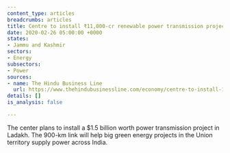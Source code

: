 ```yaml
---
content_type: articles
breadcrumbs: articles
title: Centre to install ₹11,000-cr renewable power transmission project in Ladakh
date: 2020-02-26 05:00:00 +0000
states:
- Jammu and Kashmir
sectors:
- Energy
subsectors:
- Power
sources:
- name: The Hindu Business Line
  url: https://www.thehindubusinessline.com/economy/centre-to-install-11000-cr-renewable-power-transmission-project-in-ladakh/article30851399.ece
details: []
is_analysis: false

---
```

The center plans to install a $1.5 billion worth power transmission project in Ladakh. The 900-km link will help big green energy projects in the Union territory supply power across India.